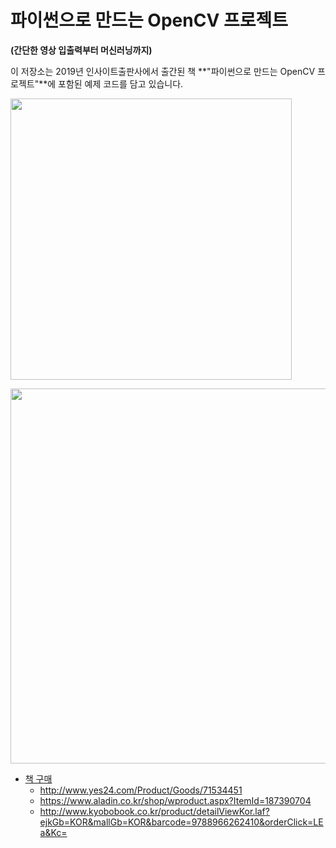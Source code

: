 # 파이썬으로 만드는 OpenCV 프로젝트 
**(간단한 영상 입출력부터 머신러닝까지)**

이 저장소는 2019년 인사이트출판사에서 출간된 책 **"파이썬으로 만드는 OpenCV 프로젝트"**에 포함된 예제 코드를 담고 있습니다. 

<img src="https://i.imgur.com/veTl4OH.png" width="450">

<a href="https://youtu.be/ZpJFEm1of-s" target="_blank"><img src="https://i.imgur.com/Wb82pDU.png" width="600">

* 책 구매
  * http://www.yes24.com/Product/Goods/71534451
  * https://www.aladin.co.kr/shop/wproduct.aspx?ItemId=187390704
  * http://www.kyobobook.co.kr/product/detailViewKor.laf?ejkGb=KOR&mallGb=KOR&barcode=9788966262410&orderClick=LEa&Kc=
